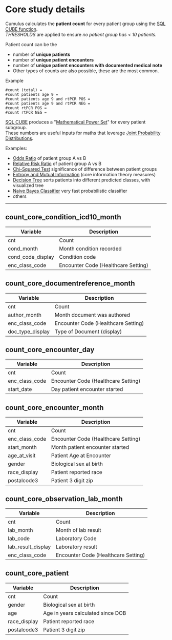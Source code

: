 # Core study details

Cumulus calculates the **patient count** for every patient group using the [SQL CUBE function](https://prestodb.io/docs/current/sql/select.html#group-by-clause).  
*THRESHOLDS* are applied to ensure *no patient group has < 10 patients*.
 
Patient count can be the 
- number of **unique patients**
- number of **unique patient encounters**
- number of **unique patient encounters with documented medical note**
- Other types of counts are also possible, these are the most common.

Example

    #count (total) =
    #count patients age 9 =
    #count patients age 9 and rtPCR POS =
    #count patients age 9 and rtPCR NEG =
    #count rtPCR POS =
    #count rtPCR NEG =

[SQL CUBE](https://prestodb.io/docs/current/sql/select.html#group-by-clause) produces a "[Mathematical Power Set](http://en.wikipedia.org/wiki/Power_set)" for every patient subgroup.  
These numbers are useful inputs for maths that leverage [Joint Probability Distributions](https://en.wikipedia.org/wiki/Joint_probability_distribution). 

Examples: 

- [Odds Ratio](https://en.wikipedia.org/wiki/Odds_ratio) of patient group A vs B 
- [Relative Risk Ratio](https://en.wikipedia.org/wiki/Relative_risk) of patient group A vs B
- [Chi-Squared Test](https://en.wikipedia.org/wiki/Chi-squared_test) significance of difference between patient groups
- [Entropy and Mutual Information](https://en.wikipedia.org/wiki/Mutual_information) (core information theory measures) 
- [Decision Tree](https://en.wikipedia.org/wiki/Decision_tree) sorts patients into different predicted classes, with visualized tree   
- [Naive Bayes Classifier](https://en.wikipedia.org/wiki/Naive_Bayes_classifier) very fast probabilistic classifier
- others



------------------------------------------------------------------------ 

## count_core_condition_icd10_month
| Variable  |   Description |
| --------  |   --------    |
| cnt   |   Count   |
| cond_month    |   Month condition recorded    |
| cond_code_display |   Condition code  |
| enc_class_code    |   Encounter Code (Healthcare Setting) |


## count_core_documentreference_month
| Variable  |   Description |
| --------  |   --------    |
| cnt   |   Count   |
| author_month  |   Month document was authored |
| enc_class_code    |   Encounter Code (Healthcare Setting) |
| doc_type_display  |   Type of Document (display)  |


## count_core_encounter_day
| Variable  |   Description |
| --------  |   --------    |
| cnt   |   Count   |
| enc_class_code    |   Encounter Code (Healthcare Setting) |
| start_date    |   Day patient encounter started   |


## count_core_encounter_month
| Variable  |   Description |
| --------  |   --------    |
| cnt   |   Count   |
| enc_class_code    |   Encounter Code (Healthcare Setting) |
| start_month   |   Month patient encounter started |
| age_at_visit  |   Patient Age at Encounter    |
| gender    |   Biological sex at birth |
| race_display  |   Patient reported race   |
| postalcode3   |   Patient 3 digit zip |


## count_core_observation_lab_month
| Variable  |   Description |
| --------  |   --------    |
| cnt   |   Count   |
| lab_month |   Month of lab result |
| lab_code  |   Laboratory Code |
| lab_result_display    |   Laboratory result   |
| enc_class_code    |   Encounter Code (Healthcare Setting) |


## count_core_patient
| Variable  |   Description |
| --------  |   --------    |
| cnt   |   Count   |
| gender    |   Biological sex at birth |
| age   |   Age in years calculated since DOB   |
| race_display  |   Patient reported race   |
| postalcode3   |   Patient 3 digit zip |
